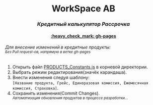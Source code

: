 <h1 align="center">WorkSpace AB</h1>
<h3 align="center"><i>Кредитный калькулятор Рассрочка</i></h3>
<h4 align="center" ><a href="https://maxdudko.github.io/WorkSpace-AB/">:heavy_check_mark: gh-pages</a></h4>
<h6>Для внесение изменений в кредитные продукты:<br/>
<sub>Без Pull request-ов, напрямую в ветке gh-pages</sub></h6>
<ol>
<li>Открыть файл <a href="https://github.com/MaxDudko/WorkSpace-AB/blob/gh-pages/PRODUCTS_Constants.js">PRODUCTS_Constants.js</a> в корневой директории.</li>
<li>Выбрать режим редактирования(значёк карандаша).</li>
<li>Внести изменения следуя шаблону:<br />
<code>[Название продукта, Грейс, Единоразовая комиссия, Ежемесячная комиссия, Страховка]</code>.</li>
<li>Сохранить изменения(Commit Changes).</li>
<sup><i>Автоматизация обновления продуктов в процессе разработки...</i></sup>
</ol>
